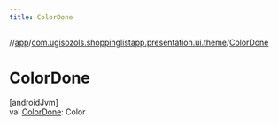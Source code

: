 ```yaml
---
title: ColorDone
---
```

//[app](../../index.html)/[com.ugisozols.shoppinglistapp.presentation.ui.theme](index.html)/[ColorDone](-color-done.html)



# ColorDone



[androidJvm]\
val [ColorDone](-color-done.html): Color




